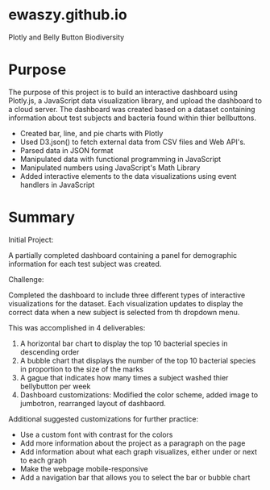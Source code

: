 # ewaszy.github.io

Plotly and Belly Button Biodiversity

# Purpose

The purpose of this project is to build an interactive dashboard using Plotly.js, a JavaScript data visualization library, and upload the dashboard to a cloud server. The dashboard was created based on a dataset containing information about test subjects and bacteria found within thier bellbuttons. 

* Created bar, line, and pie charts with Plotly
* Used D3.json() to fetch external data from CSV files and Web API's. 
* Parsed data in JSON format
* Manipulated data with functional programming in JavaScript
* Manipulated numbers using JavaScript's Math Library 
* Added interactive elements to the data visualizations using event handlers in JavaScript

# Summary 

Initial Project: 

A partially completed dashboard containing a panel for demographic information for each test subject was created. 

Challenge:

Completed the dashboard to include three different types of interactive visualizations for the dataset. Each visualization updates to display the correct data when a new subject is selected from th dropdown menu. 

This was accomplished in 4 deliverables:

1. A horizontal bar chart to display the top 10 bacterial species in descending order
2. A bubble chart that displays the number of the top 10 bacterial species in proportion to the size of the marks
3. A gague that indicates how many times a subject washed thier bellybutton per week 
4. Dashboard customizations: Modified the color scheme, added image to jumbotron, rearranged layout of dashbaord.

Additional suggested customizations for further practice: 
* Use a custom font with contrast for the colors
* Add more information about the project as a paragraph on the page
* Add information about what each graph visualizes, either under or next to each graph
* Make the webpage mobile-responsive
* Add a navigation bar that allows you to select the bar or bubble chart
